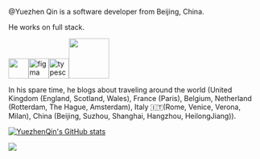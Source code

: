 @Yuezhen Qin is a software developer from Beijing, China.

He works on full stack.

<p align="left"><a href="https://www.gnu.org/software/bash/" target="_blank" rel="noreferrer"><img src="https://www.vectorlogo.zone/logos/gnu_bash/gnu_bash-icon.svg" width="40" height="40"/></a><a href="https://www.figma.com/" target="_blank" rel="noreferrer"><img src="https://www.vectorlogo.zone/logos/figma/figma-icon.svg" alt="figma" width="40" height="40"/></a><a href="https://www.typescriptlang.org/" target="_blank" rel="noreferrer"><img src="https://cdn.worldvectorlogo.com/logos/typescript.svg" alt="typescript" width="40" height="40"/></a><a><img src="https://www.vectorlogo.zone/logos/java/java-horizontal.svg" width="80"></a></p>



In his spare time, he blogs about traveling around the world (United Kingdom (England, Scotland, Wales), France (Paris), Belgium, Netherland (Rotterdam, The Hague, Amsterdam), Italy 🇮🇹(Rome, Venice, Verona, Milan), China (Beijing, Suzhou, Shanghai, Hangzhou, HeilongJiang)).

<!---
YuezhenQin/YuezhenQin is a ✨ special ✨ repository because its `README.md` (this file) appears on your GitHub profile.
You can click the Preview link to take a look at your changes.
--->
[![YuezhenQin's GitHub stats](https://github-readme-stats.vercel.app/api?username=YuezhenQin)](https://github.com/YuezhenQin/github-readme-stats)

![](https://komarev.com/ghpvc/?username=YuezhenQin&color=ff69b4)

